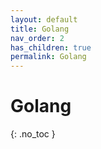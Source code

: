 ```yaml
---
layout: default
title: Golang
nav_order: 2
has_children: true
permalink: Golang
---
```


# Golang
{: .no_toc }
